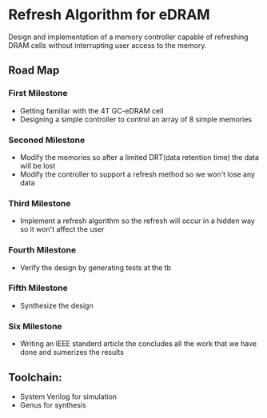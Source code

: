 # Refresh Algorithm for eDRAM 
Design and implementation of a memory controller capable of 
refreshing DRAM cells without interrupting user access to the 
memory.

## Road Map
### First Milestone
* Getting familiar with the 4T GC-eDRAM cell
* Designing a simple controller to control an array of 8 simple memories

### Seconed Milestone
* Modify the memories so after a limited DRT(data retention time) the data will be lost
* Modify the controller to support a refresh method so we won't lose any data

### Third Milestone
* Implement a refresh algorithm so the refresh will occur in a hidden way so it won't affect the user

### Fourth Milestone
* Verify the design by generating tests at the tb

### Fifth Milestone
* Synthesize the design

### Six Milestone
* Writing an IEEE standerd article the concludes all the work that we have done and sumerizes the results

## Toolchain:
* System Verilog for simulation
* Genus for synthesis
